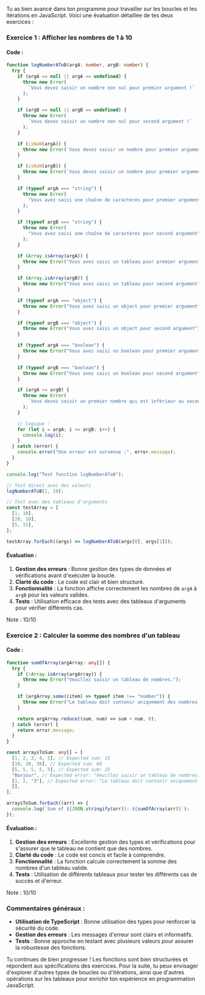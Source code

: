 Tu as bien avancé dans ton programme pour travailler sur les boucles et les itérations en JavaScript. Voici une évaluation détaillée de tes deux exercices :

### Exercice 1 : Afficher les nombres de 1 à 10

#### Code :

```typescript
function logNumberAToB(argA: number, argB: number) {
  try {
    if (argA == null || argA == undefined) {
      throw new Error(
        `Vous devez saisir un nombre non nul pour premier argument !`
      );
    }

    if (argB == null || argB == undefined) {
      throw new Error(
        `Vous devez saisir un nombre non nul pour second argument !`
      );
    }

    if (isNaN(argA)) {
      throw new Error(`Vous devez saisir un nombre pour premier argument !`);
    }

    if (isNaN(argB)) {
      throw new Error(`Vous devez saisir un nombre pour premier argument !`);
    }

    if (typeof argA === "string") {
      throw new Error(
        "Vous avez saisi une chaîne de caractères pour premier argument"
      );
    }

    if (typeof argB === "string") {
      throw new Error(
        "Vous avez saisi une chaîne de caractères pour second argument"
      );
    }

    if (Array.isArray(argA)) {
      throw new Error("Vous avez saisi un tableau pour premier argument");
    }

    if (Array.isArray(argB)) {
      throw new Error("Vous avez saisi un tableau pour second argument");
    }

    if (typeof argA === "object") {
      throw new Error("Vous avez saisi un object pour premier argument");
    }

    if (typeof argB === "object") {
      throw new Error("Vous avez saisi un object pour second argument");
    }

    if (typeof argA === "boolean") {
      throw new Error("Vous avez saisi un boolean pour premier argument");
    }

    if (typeof argB === "boolean") {
      throw new Error("Vous avez saisi un boolean pour second argument");
    }

    if (argA >= argB) {
      throw new Error(
        `Vous devez saisir un premier nombre qui est inférieur au second nombre !`
      );
    }

    // logique :
    for (let i = argA; i <= argB; i++) {
      console.log(i);
    }
  } catch (error) {
    console.error("Une erreur est survenue :", error.message);
  }
}

console.log("Test function logNumberAToB");

// Test direct avec des valeurs
logNumberAToB(1, 10);

// Test avec des tableaux d'arguments
const testArray = [
  [1, 10],
  [20, 10],
  [5, 15],
];

testArray.forEach((args) => logNumberAToB(args[0], args[1]));
```

#### Évaluation :

1. **Gestion des erreurs** : Bonne gestion des types de données et vérifications avant d'exécuter la boucle.
2. **Clarté du code** : Le code est clair et bien structuré.
3. **Fonctionnalité** : La fonction affiche correctement les nombres de `argA` à `argB` pour les valeurs valides.
4. **Tests** : Utilisation efficace des tests avec des tableaux d'arguments pour vérifier différents cas.

Note : 10/10

### Exercice 2 : Calculer la somme des nombres d'un tableau

#### Code :

```typescript
function sumOfArray(argArray: any[]) {
  try {
    if (!Array.isArray(argArray)) {
      throw new Error("Veuillez saisir un tableau de nombres.");
    }

    if (argArray.some((item) => typeof item !== "number")) {
      throw new Error("Le tableau doit contenir uniquement des nombres.");
    }

    return argArray.reduce((sum, num) => sum + num, 0);
  } catch (error) {
    return error.message;
  }
}

const arraysToSum: any[] = [
  [1, 2, 3, 4, 5], // Expected sum: 15
  [10, 20, 30], // Expected sum: 60
  [5, 5, 5, 5, 5], // Expected sum: 25
  "Bonjour", // Expected error: "Veuillez saisir un tableau de nombres."
  [1, 2, "3"], // Expected error: "Le tableau doit contenir uniquement des nombres."
  [],
];

arraysToSum.forEach((arr) => {
  console.log(`Sum of ${JSON.stringify(arr)}: ${sumOfArray(arr)}`);
});
```

#### Évaluation :

1. **Gestion des erreurs** : Excellente gestion des types et vérifications pour s'assurer que le tableau ne contient que des nombres.
2. **Clarté du code** : Le code est concis et facile à comprendre.
3. **Fonctionnalité** : La fonction calcule correctement la somme des nombres d'un tableau valide.
4. **Tests** : Utilisation de différents tableaux pour tester les différents cas de succès et d'erreur.

Note : 10/10

### Commentaires généraux :

- **Utilisation de TypeScript** : Bonne utilisation des types pour renforcer la sécurité du code.
- **Gestion des erreurs** : Les messages d'erreur sont clairs et informatifs.
- **Tests** : Bonne approche en testant avec plusieurs valeurs pour assurer la robustesse des fonctions.

Tu continues de bien progresser ! Les fonctions sont bien structurées et répondent aux spécifications des exercices. Pour la suite, tu peux envisager d'explorer d'autres types de boucles ou d'itérations, ainsi que d'autres opérations sur les tableaux pour enrichir ton expérience en programmation JavaScript.
